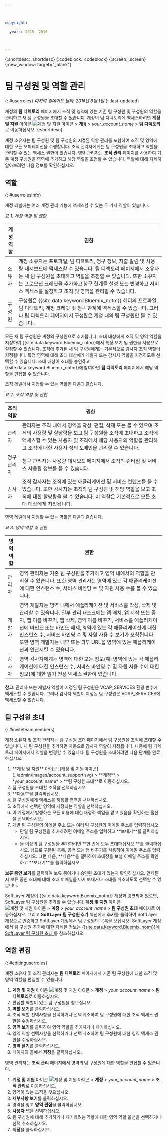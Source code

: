 ```yaml
---



copyright:

  years: 2015, 2016



---
```


{:shortdesc: .shortdesc}
{:codeblock: .codeblock}
{:screen: .screen}
{:new_window: target="_blank"}

# 팀 구성원 및 역할 관리
{: #userroles}
*마지막 업데이트 날짜: 2016년 6월 1일*
{: .last-updated}

계정의 **팀 디렉토리** 페이지에서 조직 및 영역에 있는 기존 팀 구성원 및 구성원의 역할을 관리하고 새 팀 구성원을 초대할 수 있습니다. 계정의 팀 디렉토리에 액세스하려면 **계정 및 지원** 아이콘 ![계정 및 지원 아이콘](../admin/images/account_support.svg) &gt; **계정** &gt; *your_account_name* &gt; **팀 디렉토리**로 이동하십시오.
{:shortdesc}

계정 소유자는 팀 구성원 및 팀 구성원의 지정된 역할 관리를 포함하여 조직 및 영역에 대한 모든 오퍼레이션을 수행합니다. 조직 관리자에게는 팀 구성원을 초대하고 역할을 관리할 수 있는 액세스 권한이 있습니다. 영역 관리자는 **조직 관리** 페이지를 사용하여 기존 계정 구성원을 영역에 추가하고 해당 역할을 조정할 수 있습니다. 역할에 대해 자세히 알아보려면 다음 정보를 확인하십시오.

## 역할
{: #userrolesinfo}

계정 레벨에는 여러 계정 관리 기능에 액세스할 수 있는 두 가지 역할이 있습니다.

*표 1. 계정 역할 및 권한*

| 계정 역할 | 권한 |    
|----------------|---------|
|소유자 | 계정 소유자는 프로파일, 팀 디렉토리, 청구 정보, 지출 알림 및 사용량 대시보드에 액세스할 수 있습니다. 팀 디렉토리 페이지에서 소유자는 새 팀 구성원을 초대하고 역할을 조정할 수 있습니다. 또한 소유자는 프로모션 크레딧을 추가하고 청구 한계를 설정 또는 변경하고 서비스 액세스를 설정하고 조직 및 영역을 관리할 수 있습니다. |
|구성원 | 구성원은 {{site.data.keyword.Bluemix_notm}} 헤더의 프로파일, 팀 디렉토리, 계정 크레딧 및 청구 한계에 액세스할 수 있습니다. 그러나 팀 디렉토리 페이지에서 구성원은 계정 내의 팀 구성원만 볼 수 있습니다. |

 모든 새 팀 구성원은 계정의 구성원으로 추가됩니다. 초대 대상에게 조직 및 영역 역할을 지정하여 {{site.data.keyword.Bluemix_notm}}에서 특정 보기 및 권한을 사용으로 설정할 수 있습니다. 조직에 추가된 새 팀 구성원에게는 기본적으로 감사자 조직 역할이 지정됩니다. 특정 영역에 대해 초대 대상에게 개발자 또는 감사자 역할을 지정하도록 선택할 수 있습니다. 초대 대상이 초대를 승인하고 {{site.data.keyword.Bluemix_notm}}에 참여하면 **팀 디렉토리** 페이지에서 해당 역할을 편집할 수 있습니다.

조직 레벨에서 지정할 수 있는 역할은 다음과 같습니다.

*표 2. 조직 역할 및 권한*

| 조직 역할 | 권한 |    
|-------------------|-------------|
|관리자 | 관리자는 조직 내에서 영역을 작성, 편집, 삭제 또는 볼 수 있으며 조직의 사용량 및 할당량을 보고 팀 구성원을 조직에 초대하고 조직에 액세스할 수 있는 사용자 및 조직에서 해당 사용자의 역할을 관리하고 조직에 대한 사용자 정의 도메인을 관리할 수 있습니다. |
|청구 관리자 | 청구 관리자는 사용량 대시보드 페이지에서 조직의 런타임 및 서비스 사용량 정보를 볼 수 있습니다.  |
|감사자 | 조직 감사자는 조직에 있는 애플리케이션 및 서비스 컨텐츠를 볼 수 있습니다. 또한 감사자는 조직의 팀 구성원 및 해당 역할을 보고 조직에 대한 할당량을 볼 수 있습니다. 이 역할은 기본적으로 모든 초대 대상에게 지정됩니다.|

영역 레벨에서 지정할 수 있는 역할은 다음과 같습니다.

*표 3. 영역 역할 및 권한*

| 영역 역할 | 권한 |    
|------------|-------------|
|관리자 | 영역 관리자는 기존 팀 구성원을 추가하고 영역 내에서의 역할을 관리할 수 있습니다. 또한 영역 관리자는 영역에 있는 각 애플리케이션에 대한 인스턴스 수, 서비스 바인딩 수 및 자원 사용 수를 볼 수 있습니다. |
|개발자 | 영역 개발자는 영역 내에서 애플리케이션 및 서비스를 작성, 삭제 및 관리할 수 있습니다. 일부 관리 태스크에는 앱 배치, 앱 시작 또는 중지, 앱 이름 바꾸기, 앱 삭제, 영역 이름 바꾸기, 서비스를 애플리케이션에 바인드 또는 바인드 해제, 영역에 있는 각 애플리케이션에 대한 인스턴스 수, 서비스 바인딩 수 및 자원 사용 수 보기가 포함됩니다. 또한 영역 개발자는 내부 또는 외부 URL을 영역에 있는 애플리케이션과 연관시킬 수 있습니다.   |
|감사자 | 영역 감사자에게는 영역에 대한 모든 정보(예: 영역에 있는 각 애플리케이션에 대한 인스턴스 수, 서비스 바인딩 수 및 자원 사용 수에 대한 정보)에 대한 읽기 전용 액세스 권한이 있습니다. |

**참고**: 관리자 또는 개발자 역할이 지정된 팀 구성원은 VCAP_SERVICES 환경 변수에 액세스할 수 있습니다. 그러나 감사자 역할이 지정된 팀 구성원은 VCAP_SERVICES에 액세스할 수 없습니다.

## 팀 구성원 초대
{: #inviteteammembers}

계정 소유자 및 조직 관리자는 팀 구성원 초대 페이지에서 팀 구성원을 조직에 초대할 수 있습니다. 새 팀 구성원을 추가하면 자동으로 감사자 역할이 지정됩니다. 나중에 팀 디렉토리 페이지에서 역할을 변경할 수 있습니다. 팀 구성원을 초대하려면 다음 단계를 완료하십시오.

<ol>
<li>**계정 및 지원** 아이콘 ![계정 및 지원 아이콘](../admin/images/account_support.svg) &gt; **계정** &gt; *your_account_name* &gt; **팀 구성원 초대**로 이동하십시오.</li>
<li>팀 구성원을 초대할 조직을 선택하십시오.</li>
<li>**다음**을 클릭하십시오.</li>
<li>팀 구성원에게 액세스를 허용할 영역을 선택하십시오.</li>
<li>조직에서 선택한 영역에 지정되는 역할을 선택하십시오.</li>
<li>이 계정에서 발생하는 모든 비용에 대한 재정적 책임을 맡고 있음을 확인하는 옵션을 선택하십시오.</li>
<li>개별 팀 구성원의 이메일 주소 또는 여러 팀 구성원의 이메일 주소를 입력하십시오.
<ul>
<li>단일 팀 구성원을 추가하려면 이메일 주소를 입력하고 **보내기**를 클릭하십시오.</li>
<li>둘 이상의 팀 구성원을 추가하려면 **한 번에 모두 초대하십시오.**를 클릭하십시오. 쉼표로 구분된 목록, 공백 또는 행 바꾸기를 사용하여 이메일 주소를 입력하십시오. 그런 다음, **다음**을 클릭하여 초대장을 보낼 이메일 주소를 확인하고 **보내기**를 클릭하십시오.</li>
</ul>
</li>
</ol>

**보류 중인 보기**를 클릭하여 보류 중이거나 승인된 초대가 있는지 확인하십시오. 언제든지 보류 중인 초대에 대해 초대 이메일을 다시 보내거나 초대를 취소하도록 선택할 수 있습니다.

SoftLayer 계정이 {{site.data.keyword.Bluemix_notm}} 계정과 링크되어 있으면, SoftLayer 팀 구성원을 추가할 수 있습니다. **계정 및 지원** 아이콘 ![계정 및 지원 아이콘](../admin/images/account_support.svg) &gt; **계정** &gt; *your_account_name* &gt; **팀 구성원 초대** 페이지로 이동하십시오. 그리고 **SoftLayer 팀 구성원 추가** 섹션에서 **추가**를 클릭하여 SoftLayer 계정으로 인증하고 SoftLayer 계정에서 팀 구성원의 목록을 보십시오. SoftLayer 계정에서 팀 구성원 추가에 대한 자세한 정보는 [{{site.data.keyword.Bluemix_notm}}에 SoftLayer 팀 구성원 초대 ](../admin/softlayerlink.html#invite_users)를 참조하십시오. 

## 역할 편집
{: #editinguserroles}

계정 소유자 및 조직 관리자는 **팀 디렉토리** 페이지에서 기존 팀 구성원에 대한 조직 및 영역 역할을 편집할 수 있습니다. 

1. **계정 및 지원** 아이콘 ![계정 및 지원 아이콘](../admin/images/account_support.svg) &gt; **계정** &gt; *your_account_name* &gt; **팀 디렉토리**로 이동하십시오.
2. 편집할 역할이 있는 팀 구성원을 찾으십시오.
3. **역할 보기**를 클릭하십시오.
4. 조직 역할 선택사항을 선택하거나 선택 취소하여 팀 구성원에 대한 조직 액세스 권한을 수정하십시오.
5. **영역 보기**를 클릭하여 영역 역할을 추가하거나 제거하십시오.
6. 영역 역할 선택사항을 선택하거나 선택 취소하여 팀 구성원에 대한 영역 액세스 권한을 수정하십시오.
7. **영역 닫기**를 클릭하십시오.
8. 페이지의 끝에서 **저장**을 클릭하십시오.

영역 관리자는 **조직 관리** 페이지에서 영역의 팀 구성원에 대한 역할을 편집할 수 있습니다.

1. **계정 및 지원** 아이콘 ![계정 및 지원 아이콘](../admin/images/account_support.svg) &gt; **계정** &gt; *your_account_name* &gt; **조직 관리**로 이동하십시오.
2. 영역이 있는 조직을 찾으십시오.
3. **세부사항 보기**를 클릭하십시오.
4. 영역을 찾고 **영역 편집**을 클릭하십시오.
5. **사용자** 탭을 선택하십시오.
6. 팀 구성원에 대해 추가하거나 제거하려는 역할에 대한 영역 역할 옵션을 선택하거나 선택 취소하십시오.
7. **저장**을 클릭하십시오.
